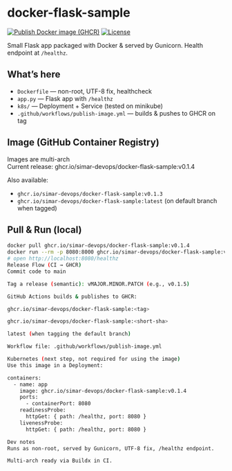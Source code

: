 # docker-flask-sample

[![Publish Docker image (GHCR)](https://img.shields.io/github/actions/workflow/status/Simar-DevOps/docker-flask-sample/publish-image.yml?label=Publish%20Docker%20image&logo=github-actions)](https://github.com/Simar-DevOps/docker-flask-sample/actions)
[![License](https://img.shields.io/badge/License-MIT-informational)](LICENSE)

Small Flask app packaged with Docker & served by Gunicorn. Health endpoint at `/healthz`.

## What’s here
- `Dockerfile` — non-root, UTF-8 fix, healthcheck
- `app.py` — Flask app with `/healthz`
- `k8s/` — Deployment + Service (tested on minikube)
- `.github/workflows/publish-image.yml` — builds & pushes to GHCR on tag

## Image (GitHub Container Registry)

Images are multi-arch<br>
Current release: ghcr.io/simar-devops/docker-flask-sample:v0.1.4

Also available:
- `ghcr.io/simar-devops/docker-flask-sample:v0.1.3`
- `ghcr.io/simar-devops/docker-flask-sample:latest` (on default branch when tagged)

## Pull & Run (local)

```bash
docker pull ghcr.io/simar-devops/docker-flask-sample:v0.1.4
docker run --rm -p 8080:8000 ghcr.io/simar-devops/docker-flask-sample:v0.1.4
# open http://localhost:8080/healthz
Release Flow (CI → GHCR)
Commit code to main

Tag a release (semantic): vMAJOR.MINOR.PATCH (e.g., v0.1.5)

GitHub Actions builds & publishes to GHCR:

ghcr.io/simar-devops/docker-flask-sample:<tag>

ghcr.io/simar-devops/docker-flask-sample:<short-sha>

latest (when tagging the default branch)

Workflow file: .github/workflows/publish-image.yml

Kubernetes (next step, not required for using the image)
Use this image in a Deployment:

containers:
  - name: app
    image: ghcr.io/simar-devops/docker-flask-sample:v0.1.4
    ports:
      - containerPort: 8080
    readinessProbe:
      httpGet: { path: /healthz, port: 8080 }
    livenessProbe:
      httpGet: { path: /healthz, port: 8080 }

Dev notes
Runs as non-root, served by Gunicorn, UTF-8 fix, /healthz endpoint.

Multi-arch ready via Buildx in CI.

